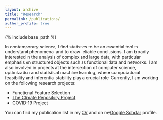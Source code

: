 ```yaml
---
layout: archive
title: "Research"
permalink: /publications/
author_profile: true
---
```


{% include base_path %}

In contemporary science, I find statistics to be an essential tool to understand phenomena, and to draw reliable conclusions. I am broadly interested in the analysis of complex and large data, with particular emphasis on structured objects such as functional data and networks. I am also involved in projects at the intersection of computer science, optimization and statistical machine learning, where computational feasibility and inferential stability play a crucial role. Currently, I am working on the following research projects:

- Functional Feature Selection
- [The Climate Repository Project](https://github.com/testalorenzo/climate_repository 'climate')
- COVID-19 Project

You can find my publication list in my [CV](https://testalorenzo.github.io/files/CV_updated_May22.pdf "LT_CV") and on my[Google Scholar](https://scholar.google.com/citations?user=gDmLTJQAAAAJ&hl=en&authuser=2 "Google_Scholar") profile.
